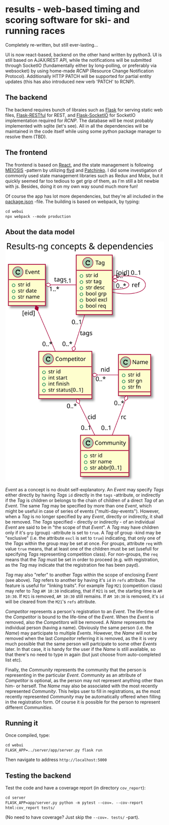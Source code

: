# results - web-based timing and scoring software for ski- and running races

Completely re-written, but still ever-lasting...

UI is now react-based, backend on the other hand written by python3. UI is still based on AJAX/REST API, while the notifications will be submitted through SocketIO (fundamentally either by long-polling, or preferably via websocket) by using home-made *RCNP* (Resource Change Notification Protocol). Additionally HTTP PATCH will be supported for partial entity updates (this has also introduced new verb 'PATCH' to RCNP).

## The backend

The backend requires bunch of libraies such as [Flask](http://flask.pocoo.org/) for serving static web files, [Flask-RESTful](https://flask-restful.readthedocs.io/) for REST, and [Flask-SocketIO](https://flask-socketio.readthedocs.io/) for SocketIO implementation required for *RCNP*. The database will be most probably implemented with sqlite (let's see). All in all the dependencies will be maintained in the code itself while using some python package manager to resolve them (TBD).

## The frontend

The frontend is based on [React](https://reactjs.org/), and the state management is following [MEIOSIS](https://meiosis.js.org) -pattern by utilizing [flyd](https://github.com/paldepind/flyd) and [Patchinko](https://github.com/barneycarroll/patchinko). I did some investigation of commonly used state management libraries such as Redux and Mobx, but it quickly seemed far too tedious to get grip of them, as I'm still a bit newbie with js. Besides, doing it on my own way sound much more fun! 

Of course the app has lot more dependencies, but they're all included in the [package.json](webui/webpack.json) -file. The building is based on webpack, by typing:


```
cd webui
npx webpack --mode production
```

## About the data model

![Classes](classes.svg)

*Event* as a concept is no doubt self-explanatory. An *Event* may specify *Tags*
either directly by having *Tags* `id` directly in the `tags` -attribute,
or indirectly if the *Tag* is children or belongs to the chain of children of
a direct *Tag* of an *Event*. The same *Tag* may be specified by more than one
*Event*, which might be useful in case of series of events ("multi-day-events").
However, when a *Tag* is no longer specified by any *Event*, directly or indirectly,
it shall be removed. The *Tags* specified - directly or indirectly - of an individual
*Event* are said to be in "the scope of that *Event*". A *Tag* may have children only
if it's `grp` (group) -attribute is set to `true`. A *Tag* of group -kind may be
"exclusive" (i.e. the attribute `excl` is set to `true`) indicating, that only one
of the *Tags* within the group may be set at once. For groups, attribute `req` with
value `true` means, that at least one of the children must be set (usefull for
specifying *Tags* representing competition class). For non-groups, the `req` means
that the *Tag* must be set in order to proceed (e.g. with registration, as the *Tag*
may indicate that the registration fee has been payd).

*Tag* may also "refer" to another *Tags* within the scope of enclosing *Event* (see above).
*Tag* refers to another by having it's `id` in `refs` attribute. The feature is useful
for "linking traits". For example *Tag* `M21` (competition class) may refer to *Tag*
`AM 10:30` indicating, that if `M21` is set, the starting time is `AM 10:30`. If `M21`
is removed, `AM 10:30` still remains. If `AM 10:30` is removed, it's `id` will be
cleared from the `M21`'s `refs` attribute.

*Competitor* represents a person's registration to an *Event*. The life-time
of the *Competitor* is bound to the life-time of the *Event*. When the 
*Event* is removed, also the *Competitors* will be removed. A *Name*
represents the individual person (having a name). Obviously the same
person (i.e. the *Name*) may participate to multiple *Events*. However,
the *Name* will not be removed when the last *Compeitor* referring it
is removed, as the it is very much possible that the same person
will partcipate to some other *Events* later. In that case, it is 
handy for the user if the *Name* is still available, so that there's
no need to type in again (but just choose from auto-completed list etc).

Finally, the *Community* represents the community that the person is
representing in the particular *Event*. *Community* as an attribute of
*Competitor* is optional, as the person may not represent anything other
than him- or herself. The *Name* may also be associated with the most recently
represented *Community*. This helps user to fill in registrations, as the
most recently represented *Community* may be automatically offered when
filling in the registration form. Of course it is possible for the person
to represent different *Communities*.

## Running it

Once compiled, type:

```
cd webui
FLASK_APP=../server/app/server.py flask run
```

Then navigate to address `http://localhost:5000`

## Testing the backend

Test the code and have a coverage report (in directory `cov_report`):

```
cd server
FLASK_APP=app/server.py python -m pytest --cov=. --cov-report html:cov_report tests/
```

(No need to have coverage? Just skip the `--cov=. tests/` -part).


